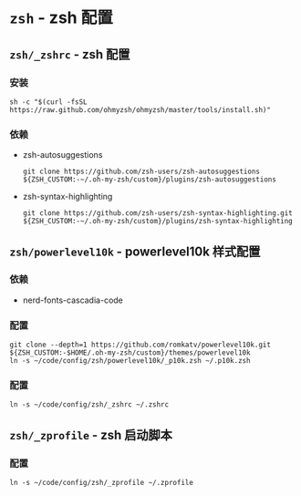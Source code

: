 # `zsh` - zsh 配置

## `zsh/_zshrc` - zsh 配置

### 安装

```shell
sh -c "$(curl -fsSL https://raw.github.com/ohmyzsh/ohmyzsh/master/tools/install.sh)"
```

### 依赖

- zsh-autosuggestions
  ```shell
  git clone https://github.com/zsh-users/zsh-autosuggestions ${ZSH_CUSTOM:-~/.oh-my-zsh/custom}/plugins/zsh-autosuggestions
  ```
- zsh-syntax-highlighting
  ```shell
  git clone https://github.com/zsh-users/zsh-syntax-highlighting.git ${ZSH_CUSTOM:-~/.oh-my-zsh/custom}/plugins/zsh-syntax-highlighting
  ```

## `zsh/powerlevel10k` - powerlevel10k 样式配置

### 依赖

- nerd-fonts-cascadia-code

### 配置

```shell
git clone --depth=1 https://github.com/romkatv/powerlevel10k.git ${ZSH_CUSTOM:-$HOME/.oh-my-zsh/custom}/themes/powerlevel10k
ln -s ~/code/config/zsh/powerlevel10k/_p10k.zsh ~/.p10k.zsh
```

### 配置

```shell
ln -s ~/code/config/zsh/_zshrc ~/.zshrc
```

## `zsh/_zprofile` - zsh 启动脚本

### 配置

```shell
ln -s ~/code/config/zsh/_zprofile ~/.zprofile
```
